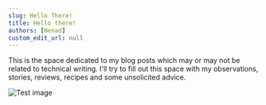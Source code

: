 ```yaml
---
slug: Hello There!
title: Hello there!
authors: [Nenad]
custom_edit_url: null
---
```


This is the space dedicated to my blog posts which may or may not be related to technical writing. I'll try to fill out this space with my observations, stories, reviews, recipes and some unsolicited advice.

![Test image](R0001180.JPG)